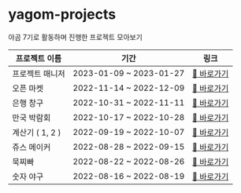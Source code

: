 # yagom-projects
야곰 7기로 활동하며 진행한 프로젝트 모아보기

| 프로젝트 이름      | 기간                      | 링크                                                                          |
|-----------------|-------------------------|------------------------------------------------------------------------------|
| 프로젝트 매니저     | 2023-01-09 ~ 2023-01-27 | [🔗 바로가기](https://github.com/yjjem/ios-project-manager/tree/step-2)         |
| 오픈 마켓         | 2022-11-14 ~ 2022-12-09 | [🔗 바로가기](https://github.com/inho-98/ios-open-market)                       |
| 은행 창구         | 2022-10-31 ~ 2022-11-11 | [🔗 바로가기](https://github.com/inho-98/ios-open-market)                       |
| 만국 박람회       | 2022-10-17 ~ 2022-10-28 | [🔗 바로가기](https://github.com/junho15/ios-exposition-universelle/tree/step2) |
| 계산기 ( 1, 2 )  | 2022-09-19 ~ 2022-10-07 | [🔗 바로가기](https://github.com/MangDi-L/ios-calculator-app)                   |
| 쥬스 메이커       | 2022-08-28 ~ 2022-09-15 | [🔗 바로가기](https://github.com/Dylan-yoon/ios-juice-maker/tree/step3)         |
| 묵찌빠           | 2022-08-22 ~ 2022-08-26 | [🔗 바로가기](https://github.com/ash-youu/ios-rock-paper-scissors/tree/step3)   |
| 숫자 야구         | 2022-08-16 ~ 2022-08-19 | [🔗 바로가기](https://github.com/yjjem/seed-ios-number-baseball/tree/step2)    |
